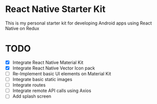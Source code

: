 # React Native Starter Kit

This is my personal starter kit for developing Android apps
using React Native on Redux

# TODO
- [x] Integrate React Native Material Kit
- [x] Integrate React Native Vector Icon pack
- [ ] Re-Implement basic UI elements on Material Kit
- [ ] Integrate basic static images
- [ ] Integrate routes
- [ ] Integrate remote API calls using Axios
- [ ] Add splash screen
